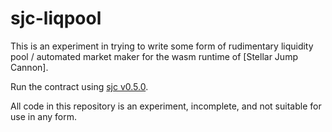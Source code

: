 # sjc-liqpool

This is an experiment in trying to write some form of rudimentary liquidity pool
/ automated market maker for the wasm runtime of [Stellar Jump Cannon].

Run the contract using [sjc v0.5.0].

All code in this repository is an experiment, incomplete, and not suitable for
use in any form.

[sjc v0.5.0]: https://github.com/leighmcculloch/sjc/releases/tag/0.5.0
